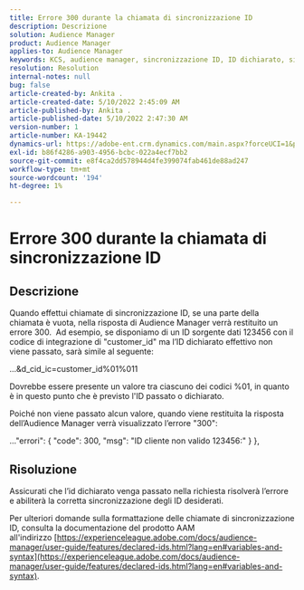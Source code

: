 ```yaml
---
title: Errore 300 durante la chiamata di sincronizzazione ID
description: Descrizione
solution: Audience Manager
product: Audience Manager
applies-to: Audience Manager
keywords: KCS, audience manager, sincronizzazione ID, ID dichiarato, sincronizzazione ID cliente, id cliente, sincronizzazione online
resolution: Resolution
internal-notes: null
bug: false
article-created-by: Ankita .
article-created-date: 5/10/2022 2:45:09 AM
article-published-by: Ankita .
article-published-date: 5/10/2022 2:47:30 AM
version-number: 1
article-number: KA-19442
dynamics-url: https://adobe-ent.crm.dynamics.com/main.aspx?forceUCI=1&pagetype=entityrecord&etn=knowledgearticle&id=35259630-0bd0-ec11-a7b5-0022480a8753
exl-id: b86f4286-a903-4956-bcbc-022a4ecf7bb2
source-git-commit: e8f4ca2dd578944d4fe399074fab461de88ad247
workflow-type: tm+mt
source-wordcount: '194'
ht-degree: 1%

---
```


# Errore 300 durante la chiamata di sincronizzazione ID

## Descrizione


Quando effettui chiamate di sincronizzazione ID, se una parte della chiamata è vuota, nella risposta di Audience Manager verrà restituito un errore 300.  Ad esempio, se disponiamo di un ID sorgente dati 123456 con il codice di integrazione di &quot;customer_id&quot; ma l’ID dichiarato effettivo non viene passato, sarà simile al seguente:

...&amp;d_cid_ic=customer_id%01%011

Dovrebbe essere presente un valore tra ciascuno dei codici %01, in quanto è in questo punto che è previsto l&#39;ID passato o dichiarato.

Poiché non viene passato alcun valore, quando viene restituita la risposta dell’Audience Manager verrà visualizzato l’errore &quot;300&quot;:

...&quot;errori&quot;: { &quot;code&quot;: 300, &quot;msg&quot;: &quot;ID cliente non valido 123456:&quot; } },


## Risoluzione


Assicurati che l’id dichiarato venga passato nella richiesta risolverà l’errore e abiliterà la corretta sincronizzazione degli ID desiderati.

Per ulteriori domande sulla formattazione delle chiamate di sincronizzazione ID, consulta la documentazione del prodotto AAM all&#39;indirizzo [https://experienceleague.adobe.com/docs/audience-manager/user-guide/features/declared-ids.html?lang=en#variables-and-syntax](https://experienceleague.adobe.com/docs/audience-manager/user-guide/features/declared-ids.html?lang=en#variables-and-syntax).
